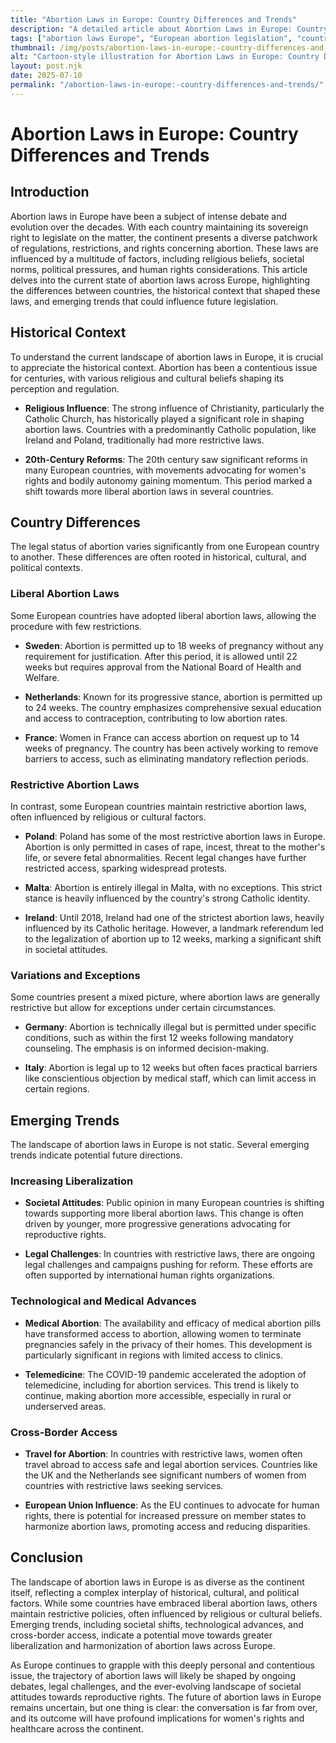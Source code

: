 ```yaml
---
title: "Abortion Laws in Europe: Country Differences and Trends"
description: "A detailed article about Abortion Laws in Europe: Country Differences and Trends."
tags: ["abortion laws Europe", "European abortion legislation", "country differences abortion laws", "abortion trends Europe", "Europe abortion policy"]
thumbnail: /img/posts/abortion-laws-in-europe:-country-differences-and-trends.webp
alt: "Cartoon-style illustration for Abortion Laws in Europe: Country Differences and Trends"
layout: post.njk
date: 2025-07-10
permalink: "/abortion-laws-in-europe:-country-differences-and-trends/"
---
```


# Abortion Laws in Europe: Country Differences and Trends

## Introduction

Abortion laws in Europe have been a subject of intense debate and evolution over the decades. With each country maintaining its sovereign right to legislate on the matter, the continent presents a diverse patchwork of regulations, restrictions, and rights concerning abortion. These laws are influenced by a multitude of factors, including religious beliefs, societal norms, political pressures, and human rights considerations. This article delves into the current state of abortion laws across Europe, highlighting the differences between countries, the historical context that shaped these laws, and emerging trends that could influence future legislation.

## Historical Context

To understand the current landscape of abortion laws in Europe, it is crucial to appreciate the historical context. Abortion has been a contentious issue for centuries, with various religious and cultural beliefs shaping its perception and regulation.

- **Religious Influence**: The strong influence of Christianity, particularly the Catholic Church, has historically played a significant role in shaping abortion laws. Countries with a predominantly Catholic population, like Ireland and Poland, traditionally had more restrictive laws.
  
- **20th-Century Reforms**: The 20th century saw significant reforms in many European countries, with movements advocating for women's rights and bodily autonomy gaining momentum. This period marked a shift towards more liberal abortion laws in several countries.

## Country Differences

The legal status of abortion varies significantly from one European country to another. These differences are often rooted in historical, cultural, and political contexts.

### Liberal Abortion Laws

Some European countries have adopted liberal abortion laws, allowing the procedure with few restrictions.

- **Sweden**: Abortion is permitted up to 18 weeks of pregnancy without any requirement for justification. After this period, it is allowed until 22 weeks but requires approval from the National Board of Health and Welfare.

- **Netherlands**: Known for its progressive stance, abortion is permitted up to 24 weeks. The country emphasizes comprehensive sexual education and access to contraception, contributing to low abortion rates.

- **France**: Women in France can access abortion on request up to 14 weeks of pregnancy. The country has been actively working to remove barriers to access, such as eliminating mandatory reflection periods.

### Restrictive Abortion Laws

In contrast, some European countries maintain restrictive abortion laws, often influenced by religious or cultural factors.

- **Poland**: Poland has some of the most restrictive abortion laws in Europe. Abortion is only permitted in cases of rape, incest, threat to the mother's life, or severe fetal abnormalities. Recent legal changes have further restricted access, sparking widespread protests.

- **Malta**: Abortion is entirely illegal in Malta, with no exceptions. This strict stance is heavily influenced by the country's strong Catholic identity.

- **Ireland**: Until 2018, Ireland had one of the strictest abortion laws, heavily influenced by its Catholic heritage. However, a landmark referendum led to the legalization of abortion up to 12 weeks, marking a significant shift in societal attitudes.

### Variations and Exceptions

Some countries present a mixed picture, where abortion laws are generally restrictive but allow for exceptions under certain circumstances.

- **Germany**: Abortion is technically illegal but is permitted under specific conditions, such as within the first 12 weeks following mandatory counseling. The emphasis is on informed decision-making.

- **Italy**: Abortion is legal up to 12 weeks but often faces practical barriers like conscientious objection by medical staff, which can limit access in certain regions.

## Emerging Trends

The landscape of abortion laws in Europe is not static. Several emerging trends indicate potential future directions.

### Increasing Liberalization

- **Societal Attitudes**: Public opinion in many European countries is shifting towards supporting more liberal abortion laws. This change is often driven by younger, more progressive generations advocating for reproductive rights.

- **Legal Challenges**: In countries with restrictive laws, there are ongoing legal challenges and campaigns pushing for reform. These efforts are often supported by international human rights organizations.

### Technological and Medical Advances

- **Medical Abortion**: The availability and efficacy of medical abortion pills have transformed access to abortion, allowing women to terminate pregnancies safely in the privacy of their homes. This development is particularly significant in regions with limited access to clinics.

- **Telemedicine**: The COVID-19 pandemic accelerated the adoption of telemedicine, including for abortion services. This trend is likely to continue, making abortion more accessible, especially in rural or underserved areas.

### Cross-Border Access

- **Travel for Abortion**: In countries with restrictive laws, women often travel abroad to access safe and legal abortion services. Countries like the UK and the Netherlands see significant numbers of women from countries with restrictive laws seeking services.

- **European Union Influence**: As the EU continues to advocate for human rights, there is potential for increased pressure on member states to harmonize abortion laws, promoting access and reducing disparities.

## Conclusion

The landscape of abortion laws in Europe is as diverse as the continent itself, reflecting a complex interplay of historical, cultural, and political factors. While some countries have embraced liberal abortion laws, others maintain restrictive policies, often influenced by religious or cultural beliefs. Emerging trends, including societal shifts, technological advances, and cross-border access, indicate a potential move towards greater liberalization and harmonization of abortion laws across Europe.

As Europe continues to grapple with this deeply personal and contentious issue, the trajectory of abortion laws will likely be shaped by ongoing debates, legal challenges, and the ever-evolving landscape of societal attitudes towards reproductive rights. The future of abortion laws in Europe remains uncertain, but one thing is clear: the conversation is far from over, and its outcome will have profound implications for women's rights and healthcare across the continent.